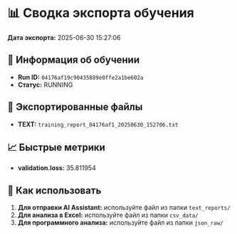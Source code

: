 # 📊 Сводка экспорта обучения

**Дата экспорта:** 2025-06-30 15:27:06

## 🎯 Информация об обучении

- **Run ID:** `04176af19c90435889e0ffe2a1be602a`
- **Статус:** RUNNING

## 📁 Экспортированные файлы

- **TEXT:** `training_report_04176af1_20250630_152706.txt`

## 📈 Быстрые метрики

- **validation.loss:** 35.811954

## 🚀 Как использовать

1. **Для отправки AI Assistant:** используйте файл из папки `text_reports/`
2. **Для анализа в Excel:** используйте файл из папки `csv_data/`
3. **Для программного анализа:** используйте файл из папки `json_raw/`
